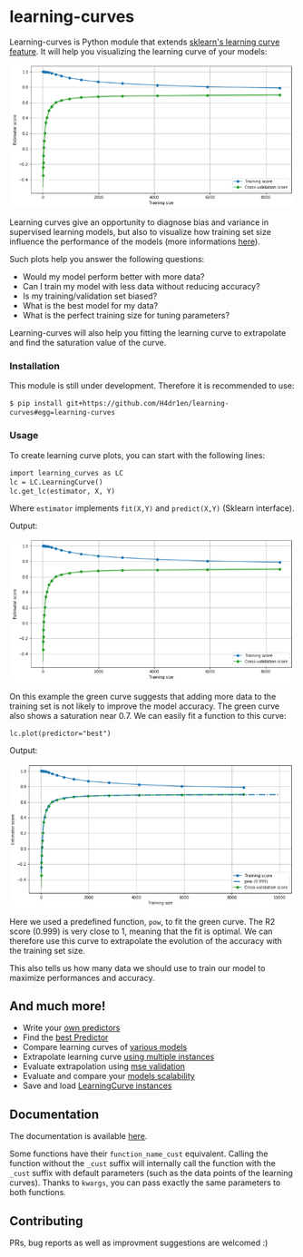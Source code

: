 # learning-curves

Learning-curves is Python module that extends [sklearn's learning curve feature](https://scikit-learn.org/stable/modules/generated/sklearn.model_selection.learning_curve.html). It will help you visualizing the learning curve of your models:

![alt text](https://github.com/H4dr1en/learning-curves/blob/master/images/learning_curve_no_fit.png)

Learning curves give an opportunity to diagnose bias and variance in supervised learning models, but also to visualize how training set size influence the performance of the models (more informations [here](https://www.dataquest.io/blog/learning-curves-machine-learning/)).

Such plots help you answer the following questions:
 - Would my model perform better with more data?
 - Can I train my model with less data without reducing accuracy?
 - Is my training/validation set biased?
 - What is the best model for my data?
 - What is the perfect training size for tuning parameters?
 
 Learning-curves will also help you fitting the learning curve to extrapolate and find the saturation value of the curve.

### Installation

This module is still under development. Therefore it is recommended to use:
```
$ pip install git+https://github.com/H4dr1en/learning-curves#egg=learning-curves
```

### Usage

To create learning curve plots, you can start with the following lines:

```
import learning_curves as LC
lc = LC.LearningCurve()
lc.get_lc(estimator, X, Y)
```
Where `estimator` implements `fit(X,Y)` and `predict(X,Y)` (Sklearn interface).

Output:

![alt text](https://github.com/H4dr1en/learning-curves/blob/master/images/learning_curve_no_fit.png)

On this example the green curve suggests that adding more data to the training set is not likely to improve the model accuracy. The green curve also shows a saturation near 0.7. We can easily fit a function to this curve:

```
lc.plot(predictor="best")
```
Output:

![alt text](https://github.com/H4dr1en/learning-curves/blob/master/images/learning_curve_simple.png)

Here we used a predefined function, `pow`, to fit the green curve. The R2 score (0.999) is very close to 1, meaning that the fit is optimal. We can therefore use this curve to extrapolate the evolution of the accuracy with the training set size.

This also tells us how many data we should use to train our model to maximize performances and accuracy.

## And much more!

- Write your [own predictors](https://h4dr1en.github.io/learning-curves/intro.html#custom-predictors)
- Find the [best Predictor](https://h4dr1en.github.io/learning-curves/intro.html#find-the-best-predictor)
- Compare learning curves of [various models](https://h4dr1en.github.io/learning-curves/intro.html#compare-learning-curves-of-various-models)
- Extrapolate learning curve [using multiple instances](https://h4dr1en.github.io/learning-curves/intro.html#average-learning-curves-for-better-extrapolation)
- Evaluate extrapolation using [mse validation](https://h4dr1en.github.io/learning-curves/intro.html#evaluate-extrapolation-using-mse-validation)
- Evaluate and compare your [models scalability](https://h4dr1en.github.io/learning-curves/intro.html#compare-the-models-performances)
- Save and load [LearningCurve instances](https://h4dr1en.github.io/learning-curves/intro.html#save-and-load-learningcurve-instances)

## Documentation

The documentation is available [here](https://h4dr1en.github.io/learning-curves/).

Some functions have their `function_name_cust` equivalent. Calling the function without the `_cust` suffix will internally call the function with the `_cust` suffix with default parameters (such as the data points of the learning curves). Thanks to `kwargs`, you can pass exactly the same parameters to both functions.

## Contributing

PRs, bug reports as well as improvment suggestions are welcomed :)
